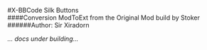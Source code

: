 #X-BBCode Silk Buttons  
####Conversion ModToExt from the Original Mod build by Stoker
######Author: Sir Xiradorn

*... docs under building...*